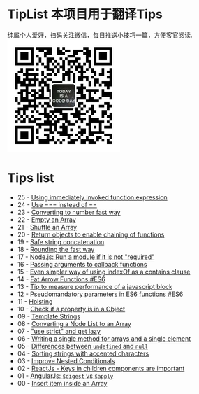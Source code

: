 # TipList 本项目用于翻译Tips

纯属个人爱好，扫码关注微信，每日推送小技巧一篇，方便客官阅读.
![header](https://raw.githubusercontent.com/goldcoast/jstips/master/resources/qrcode_wechat.jpg)





# Tips list

- 25 - [Using immediately invoked function expression](https://github.com/goldcoast/jstips/blob/master/_posts/cn/2016-01-25-Using-immediately-invoked-function-expression.md)
- 24 - [Use === instead of ==](https://github.com/goldcoast/jstips/blob/master/_posts/cn/2016-01-24-use_%3D%3D%3D_instead_of_%3D%3D.md)
- 23 - [Converting to number fast way](https://github.com/goldcoast/jstips/blob/master/_posts/cn/2016-01-23-converting-to-number-fast-way.md)
- 22 - [Empty an Array](https://github.com/goldcoast/jstips/blob/master/_posts/cn/2016-01-22-two-ways-to-empty-an-array.md)
- 21 - [Shuffle an Array](https://github.com/goldcoast/jstips/blob/master/_posts/cn/2016-01-21-shuffle-an-array.md)
- 20 - [Return objects to enable chaining of functions](https://github.com/goldcoast/jstips/blob/master/_posts/cn/2016-01-20-return-objects-to-enable-chaining-of-functions.md)
- 19 - [Safe string concatenation](https://github.com/goldcoast/jstips/blob/master/_posts/cn/2016-01-19-safe-string-concatenation.md)
- 18 - [Rounding the fast way](https://github.com/goldcoast/jstips/blob/master/_posts/cn/2016-01-18-rounding-the-fast-way.md)
- 17 - [Node.js: Run a module if it is not "required"](https://github.com/goldcoast/jstips/blob/master/_posts/cn/2016-01-17-nodejs-run-a-module-if-it-is-not-required.md)
- 16 - [Passing arguments to callback functions](https://github.com/goldcoast/jstips/blob/master/_posts/cn/2016-01-16-passing-arguments-to-callback-functions.md)
- 15 - [Even simpler way of using indexOf as a contains clause](https://github.com/goldcoast/jstips/blob/master/_posts/cn/2016-01-15-even-simpler-way-of-using-indexof-as-a-contains-clause.md)
- 14 - [Fat Arrow Functions #ES6](https://github.com/goldcoast/jstips/blob/master/_posts/cn/2016-01-14-fat-arrow-functions.md)
- 13 - [Tip to measure performance of a javascript block](https://github.com/goldcoast/jstips/blob/master/_posts/cn/2016-01-13-tip-to-measure-performance-of-a-javascript-block.md)
- 12 - [Pseudomandatory parameters in ES6 functions #ES6](https://github.com/goldcoast/jstips/blob/master/_posts/cn/2016-01-12-pseudomandatory-parameters-in-es6-functions.md)
- 11 - [Hoisting](https://github.com/goldcoast/jstips/blob/master/_posts/cn/2016-01-11-hoisting.md)
- 10 - [Check if a property is in a Object](https://github.com/goldcoast/jstips/blob/master/_posts/cn/2016-01-10-check-if-a-property-is-in-a-object.md)
- 09 - [Template Strings](https://github.com/goldcoast/jstips/blob/master/_posts/cn/2016-01-09-template-strings.md)
- 08 - [Converting a Node List to an Array](https://github.com/goldcoast/jstips/blob/master/_posts/cn/2016-01-08-converting-a-node-list-to-an-array.md)
- 07 - ["use strict" and get lazy](https://github.com/goldcoast/jstips/blob/master/_posts/cn/2016-01-07-use-strict-and-get-lazy.md)
- 06 - [Writing a single method for arrays and a single element](https://github.com/goldcoast/jstips/blob/master/_posts/cn/2016-01-06-writing-a-single-method-for-arrays-and-a-single-element.md)
- 05 - [Differences between `undefined` and `null`](https://github.com/goldcoast/jstips/blob/master/_posts/cn/2016-01-05-differences-between-undefined-and-null.md)
- 04 - [Sorting strings with accented characters](https://github.com/goldcoast/jstips/blob/master/_posts/cn/2016-01-04-sorting-strings-with-accented-characters.md)
- 03 - [Improve Nested Conditionals](https://github.com/goldcoast/jstips/blob/master/_posts/cn/2016-01-03-improve-nested-conditionals.md)
- 02 - [ReactJs - Keys in children components are important](https://github.com/goldcoast/jstips/blob/master/_posts/cn/2016-01-02-keys-in-children-components-are-important.md)
- 01 - [AngularJs: `$digest` vs `$apply`](https://github.com/goldcoast/jstips/blob/master/_posts/cn/2016-01-01-angularjs-digest-vs-apply.md)
- 00 - [Insert item inside an Array](https://github.com/goldcoast/jstips/blob/master/_posts/cn/2015-12-29-insert-item-inside-an-array.md)




































